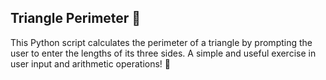 ## Triangle Perimeter 📐
This Python script calculates the perimeter of a triangle by prompting the user to enter the lengths of its three sides. A simple and useful exercise in user input and arithmetic operations! 🔢
